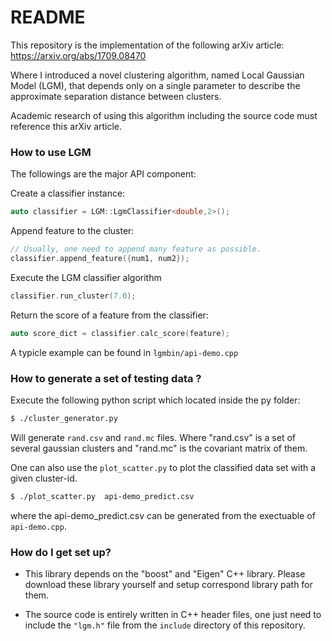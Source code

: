 # README #

This repository is the implementation of the following arXiv article:
https://arxiv.org/abs/1709.08470

Where I introduced a novel clustering algorithm, named Local Gaussian Model (LGM), that depends only on a single parameter to describe the approximate separation distance between clusters.

Academic research of using this algorithm including the source code must reference this arXiv article.


### How to use LGM ###

The followings are the major API component:

Create a classifier instance:
```cpp
auto classifier = LGM::LgmClassifier<double,2>();
```

Append feature to the cluster:
```cpp
// Usually, one need to append many feature as possible.
classifier.append_feature({num1, num2});
```

Execute the LGM classifier algorithm
```cpp
classifier.run_cluster(7.0);
```

Return the score of a feature from the classifier:
```cpp
auto score_dict = classifier.calc_score(feature);
```

A typicle example can be found in ```lgmbin/api-demo.cpp```

### How to generate a set of testing data ? ###
Execute the following python script which located inside the py folder:
```bash
$ ./cluster_generator.py
```
Will generate ```rand.csv``` and ```rand.mc``` files.
Where "rand.csv" is a set of several gaussian clusters and "rand.mc" is the covariant matrix of them.

One can also use the ```plot_scatter.py``` to plot the classified data set with a given cluster-id.
```bash
$ ./plot_scatter.py  api-demo_predict.csv
```
where the api-demo_predict.csv can be generated from the exectuable of ```api-demo.cpp```.

### How do I get set up? ###

* This library depends on the "boost" and "Eigen" C++ library. Please download these library yourself and setup correspond library path for them.

* The source code is entirely written in C++ header files, one just need to include the ```"lgm.h"``` file from the ```include``` directory of this repository.

